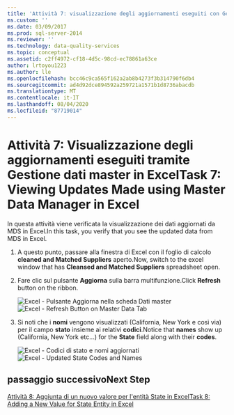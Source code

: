 ```yaml
---
title: 'Attività 7: visualizzazione degli aggiornamenti eseguiti con Gestione dati master in Excel | Microsoft Docs'
ms.custom: ''
ms.date: 03/09/2017
ms.prod: sql-server-2014
ms.reviewer: ''
ms.technology: data-quality-services
ms.topic: conceptual
ms.assetid: c2ff4972-cf18-4d5c-98cd-ec78861a63ce
author: lrtoyou1223
ms.author: lle
ms.openlocfilehash: bcc46c9ca565f162a2ab8b4273f3b314790f6db4
ms.sourcegitcommit: ad4d92dce894592a259721a1571b1d8736abacdb
ms.translationtype: MT
ms.contentlocale: it-IT
ms.lasthandoff: 08/04/2020
ms.locfileid: "87719014"
---
```

# <a name="task-7-viewing-updates-made-using-master-data-manager-in-excel"></a><span data-ttu-id="331f0-102">Attività 7: Visualizzazione degli aggiornamenti eseguiti tramite Gestione dati master in Excel</span><span class="sxs-lookup"><span data-stu-id="331f0-102">Task 7: Viewing Updates Made using Master Data Manager in Excel</span></span>
  <span data-ttu-id="331f0-103">In questa attività viene verificata la visualizzazione dei dati aggiornati da MDS in Excel.</span><span class="sxs-lookup"><span data-stu-id="331f0-103">In this task, you verify that you see the updated data from MDS in Excel.</span></span>

1.  <span data-ttu-id="331f0-104">A questo punto, passare alla finestra di Excel con il foglio di calcolo **cleaned and Matched Suppliers** aperto.</span><span class="sxs-lookup"><span data-stu-id="331f0-104">Now, switch to the excel window that has **Cleansed and Matched Suppliers** spreadsheet open.</span></span>

2.  <span data-ttu-id="331f0-105">Fare clic sul pulsante **Aggiorna** sulla barra multifunzione.</span><span class="sxs-lookup"><span data-stu-id="331f0-105">Click **Refresh** button on the ribbon.</span></span>

     <span data-ttu-id="331f0-106">![Excel - Pulsante Aggiorna nella scheda Dati master](../../2014/tutorials/media/et-viewupdatesmadeusingmdminexcel-01.jpg "Excel - Pulsante Aggiorna nella scheda Dati master")</span><span class="sxs-lookup"><span data-stu-id="331f0-106">![Excel - Refresh Button on Master Data Tab](../../2014/tutorials/media/et-viewupdatesmadeusingmdminexcel-01.jpg "Excel - Refresh Button on Master Data Tab")</span></span>

3.  <span data-ttu-id="331f0-107">Si noti che i **nomi** vengono visualizzati (California, New York e così via) per il campo **stato** insieme ai relativi **codici**.</span><span class="sxs-lookup"><span data-stu-id="331f0-107">Notice that **names** show up (California, New York etc...) for the **State** field along with their **codes**.</span></span>

     <span data-ttu-id="331f0-108">![Excel - Codici di stato e nomi aggiornati](../../2014/tutorials/media/et-viewupdatesmadeusingmdminexcel-02.jpg "Excel - Codici di stato e nomi aggiornati")</span><span class="sxs-lookup"><span data-stu-id="331f0-108">![Excel - Updated State Codes and Names](../../2014/tutorials/media/et-viewupdatesmadeusingmdminexcel-02.jpg "Excel - Updated State Codes and Names")</span></span>

## <a name="next-step"></a><span data-ttu-id="331f0-109">passaggio successivo</span><span class="sxs-lookup"><span data-stu-id="331f0-109">Next Step</span></span>
 [<span data-ttu-id="331f0-110">Attività 8: Aggiunta di un nuovo valore per l'entità State in Excel</span><span class="sxs-lookup"><span data-stu-id="331f0-110">Task 8: Adding a New Value for State Entity in Excel</span></span>](../../2014/tutorials/task-8-adding-a-new-value-for-state-entity-in-excel.md)


